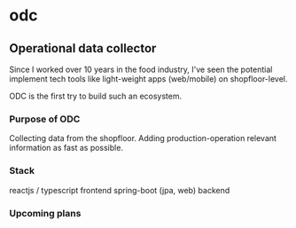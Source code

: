 # odc
## Operational data collector

Since I worked over 10 years in the food industry, I've seen the potential implement tech tools like light-weight apps (web/mobile)
on shopfloor-level.

ODC is the first try to build such an ecosystem. 

### Purpose of ODC

Collecting data from the shopfloor. Adding production-operation relevant information as fast as possible.

### Stack
reactjs / typescript frontend
spring-boot (jpa, web) backend


### Upcoming plans

